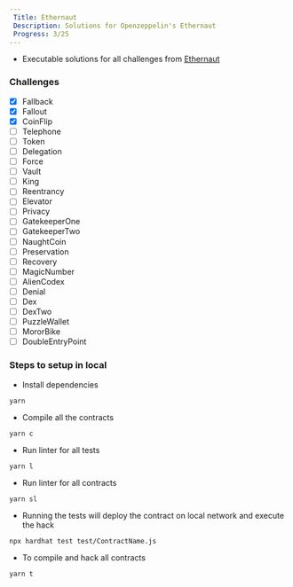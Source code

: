 ```yaml
---
 Title: Ethernaut
 Description: Solutions for Openzeppelin's Ethernaut
 Progress: 3/25
---
```

* Executable solutions for all challenges from [Ethernaut](https://ethernaut.openzeppelin.com/)

### Challenges
- [x] Fallback
- [x] Fallout
- [x] CoinFlip
- [ ] Telephone
- [ ] Token
- [ ] Delegation
- [ ] Force
- [ ] Vault
- [ ] King
- [ ] Reentrancy
- [ ] Elevator
- [ ] Privacy
- [ ] GatekeeperOne
- [ ] GatekeeperTwo
- [ ] NaughtCoin
- [ ] Preservation
- [ ] Recovery
- [ ] MagicNumber
- [ ] AlienCodex
- [ ] Denial
- [ ] Dex
- [ ] DexTwo
- [ ] PuzzleWallet
- [ ] MororBike
- [ ] DoubleEntryPoint

### Steps to setup in local

* Install dependencies

```
yarn
```

* Compile all the contracts
```
yarn c
```

* Run linter for all tests
```
yarn l
```
* Run linter for all contracts
```
yarn sl
```

* Running the tests will deploy the contract on local network and execute the hack
```
npx hardhat test test/ContractName.js
```

* To compile and hack all contracts
```
yarn t
```